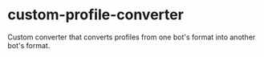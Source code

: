 # custom-profile-converter
Custom converter that converts profiles from one bot's format into another bot's format.
